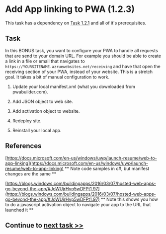  # Add App linking to PWA (1.2.3)

This task has a dependency on [Task 1.2.1](121_Add_WIndows_Feature.md) and all of it's prerequisites.

## Task 

In this BONUS task, you want to configure your PWA to handle all requests that are send to your domain URL.  For example you should be able to create a link in a file or email that navigates to `https://YOURSITENAME.azruewebsites.net/receiving` and have that open the receiving section of your PWA, instead of your website.   This is a stretch goal. It takes a bit of manual configuration to work.

1. Update your local manifest.xml (what you downloaded from pwabuilder.com).

2. Add JSON object to web site.

3. Add activation object to website.

4. Redeploy site.

5. Reinstall your local app.


## References

[https://docs.microsoft.com/en-us/windows/uwp/launch-resume/web-to-app-linking](https://docs.microsoft.com/en-us/windows/uwp/launch-resume/web-to-app-linking) ** Note code samples in c#, but manifest changes are the same **

[https://blogs.windows.com/buildingapps/2016/03/07/hosted-web-apps-go-beyond-the-app/#JoWUjrHvp5wDFPt1.97](https://blogs.windows.com/buildingapps/2016/03/07/hosted-web-apps-go-beyond-the-app/#JoWUjrHvp5wDFPt1.97) ** Note this shows you how to do a javascript activation object to navigate your app to the URL that launched it **


## Continue to [next task >> ](124_BONUS_InMemoryCaching.md)
